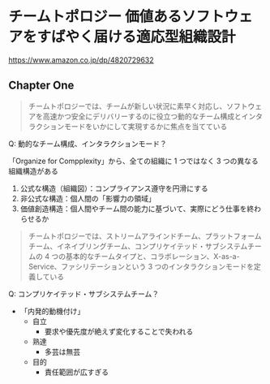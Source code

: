 # チームトポロジー 価値あるソフトウェアをすばやく届ける適応型組織設計

https://www.amazon.co.jp/dp/4820729632

## Chapter One

> チームトポロジーでは、チームが新しい状況に素早く対応し、ソフトウェアを高速かつ安全にデリバリーするのに役立つ動的なチーム構成とインタラクションモードをいかにして実現するかに焦点を当てている

Q: 動的なチーム構成、インタラクションモード？

「Organize for Compplexity」から、全ての組織に 1 つではなく 3 つの異なる組織構造がある

1. 公式な構造（組織図）：コンプライアンス遵守を円滑にする
2. 非公式な構造：個人間の「影響力の領域」
3. 価値創造構造：個人間やチーム間の能力に基づいて、実際にどう仕事を終わらせるか

> チームトポロジーでは、ストリームアラインドチーム、プラットフォームチーム、イネイブリングチーム、コンプリケイテッド・サブシステムチームの 4 つの基本的なチームタイプと、コラボレーション、X-as-a-Service、ファシリテーションという 3 つのインタラクションモードを定義している

Q: コンプリケイテッド・サブシステムチーム？

- 「内発的動機付け」
  - 自立
    - 要求や優先度が絶えず変化することで失われる
  - 熟達
    - 多芸は無芸
  - 目的
    - 責任範囲が広すぎる
